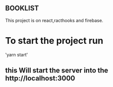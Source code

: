 ## BOOKLIST

This project is on react,racthooks and firebase.

# To start the project run
'yarn start'
## this Will start the server into the http://localhost:3000
